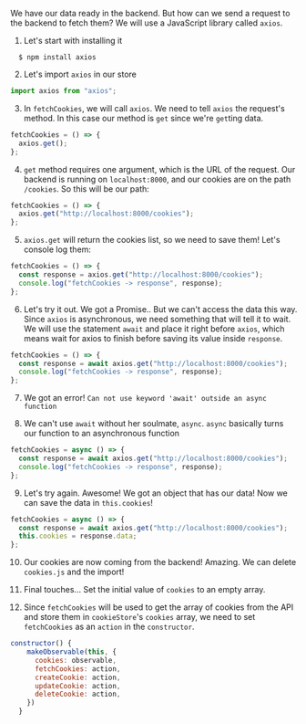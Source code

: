 We have our data ready in the backend. But how can we send a request to the backend to fetch them? We will use a JavaScript library called `axios`.

1. Let's start with installing it

```shell
  $ npm install axios
```

2. Let's import `axios` in our store

```javascript
import axios from "axios";
```

3. In `fetchCookies`, we will call `axios`. We need to tell `axios` the request's method. In this case our method is `get` since we're `get`ting data.

```javascript
fetchCookies = () => {
  axios.get();
};
```

4. `get` method requires one argument, which is the URL of the request. Our backend is running on `localhost:8000`, and our cookies are on the path `/cookies`. So this will be our path:

```javascript
fetchCookies = () => {
  axios.get("http://localhost:8000/cookies");
};
```

5. `axios.get` will return the cookies list, so we need to save them! Let's console log them:

```javascript
fetchCookies = () => {
  const response = axios.get("http://localhost:8000/cookies");
  console.log("fetchCookies -> response", response);
};
```

6. Let's try it out. We got a Promise.. But we can't access the data this way. Since `axios` is asynchronous, we need something that will tell it to wait. We will use the statement `await` and place it right before `axios`, which means wait for axios to finish before saving its value inside `response`.

```javascript
fetchCookies = () => {
  const response = await axios.get("http://localhost:8000/cookies");
  console.log("fetchCookies -> response", response);
};
```

7. We got an error! `Can not use keyword 'await' outside an async function`

8. We can't use `await` without her soulmate, `async`. `async` basically turns our function to an asynchronous function

```javascript
fetchCookies = async () => {
  const response = await axios.get("http://localhost:8000/cookies");
  console.log("fetchCookies -> response", response);
};
```

9. Let's try again. Awesome! We got an object that has our data! Now we can save the data in `this.cookies`!

```javascript
fetchCookies = async () => {
  const response = await axios.get("http://localhost:8000/cookies");
  this.cookies = response.data;
};
```

10. Our cookies are now coming from the backend! Amazing. We can delete `cookies.js` and the import!

11. Final touches... Set the initial value of `cookies` to an empty array.

12. Since `fetchCookies` will be used to get the array of cookies from the API and store them in `cookieStore`'s `cookies` array, we need to set `fetchCookies` as an `action` in the `constructor`.

```javascript
constructor() {
    makeObservable(this, {
      cookies: observable,
      fetchCookies: action,
      createCookie: action,
      updateCookie: action,
      deleteCookie: action,
    })
  }
```
